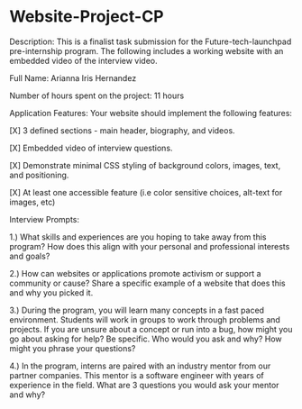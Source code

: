 # Website-Project-CP

Description: This is a finalist task submission for the Future-tech-launchpad pre-internship program. The following includes a working website with an embedded video of the interview video.

Full Name: Arianna Iris Hernandez

Number of hours spent on the project: 11 hours

Application Features: Your website should implement the following features:

[X] 3 defined sections - main header, biography, and videos.

[X] Embedded video of interview questions.

[X] Demonstrate minimal CSS styling of background colors, images, text, and positioning.

[X] At least one accessible feature (i.e color sensitive choices, alt-text for images, etc)

Interview Prompts:

1.) What skills and experiences are you hoping to take away from this program? How does this align with your personal and professional interests and goals?

2.) How can websites or applications promote activism or support a community or cause? Share a specific example of a website that does this and why you picked it.

3.) During the program, you will learn many concepts in a fast paced environment. Students will work in groups to work through problems and projects. If you are unsure about a concept or run into a bug, how might you go about asking for help? Be specific. Who would you ask and why? How might you phrase your questions?

4.) In the program, interns are paired with an industry mentor from our partner companies. This mentor is a software engineer with years of experience in the field. What are 3 questions you would ask your mentor and why?
